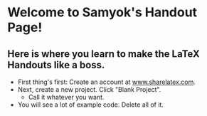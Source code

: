# Welcome to Samyok's Handout Page! 
## Here is where you learn to make the LaTeX Handouts like a boss. 
- First thing's first: Create an account at www.sharelatex.com. 
- Next, create a new project. Click "Blank Project". 
  - Call it whatever you want. 
- You will see a lot of example code. Delete all of it. 
